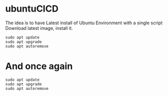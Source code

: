# ubuntuCICD

The idea is to have Latest install of Ubuntu Environment with a single script
Download latest image, install it.


    sudo apt update
    sudo apt upgrade  
    sudo apt autoremove
  
# And once again
  
    sudo apt update
    sudo apt upgrade
    sudo apt autoremove
